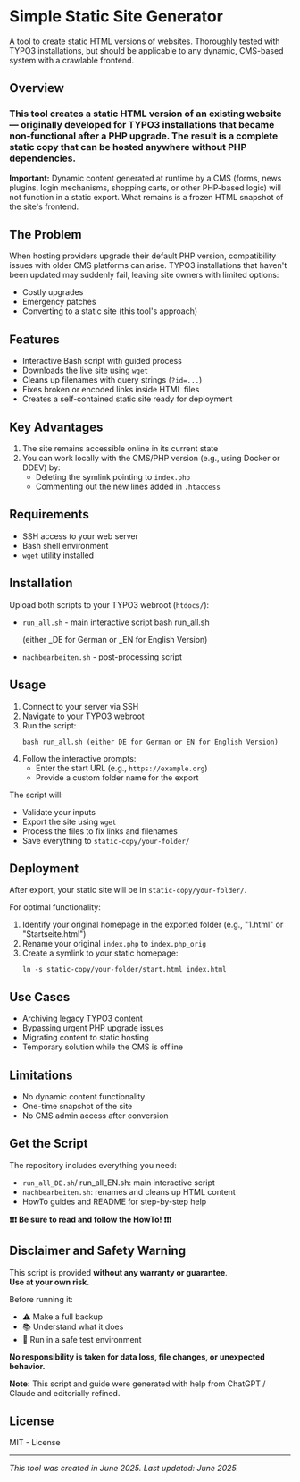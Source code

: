 # Simple Static Site Generator

A tool to create static HTML versions of websites. Thoroughly tested with TYPO3 installations, but should be applicable to any dynamic, CMS-based system with a crawlable frontend.

## Overview

### This tool creates a static HTML version of an existing website — originally developed for TYPO3 installations that became non-functional after a PHP upgrade. The result is a complete static copy that can be hosted anywhere without PHP dependencies.

**Important:** Dynamic content generated at runtime by a CMS (forms, news plugins, login mechanisms, shopping carts, or other PHP-based logic) will not function in a static export. What remains is a frozen HTML snapshot of the site's frontend.

## The Problem

When hosting providers upgrade their default PHP version, compatibility issues with older CMS platforms can arise. TYPO3 installations that haven't been updated may suddenly fail, leaving site owners with limited options:

-  Costly upgrades
-  Emergency patches
-  Converting to a static site (this tool's approach)

## Features

-  Interactive Bash script with guided process
-  Downloads the live site using `wget`
-  Cleans up filenames with query strings (`?id=...`)
-  Fixes broken or encoded links inside HTML files
-  Creates a self-contained static site ready for deployment

## Key Advantages

1. The site remains accessible online in its current state
2. You can work locally with the CMS/PHP version (e.g., using Docker or DDEV) by:
   -  Deleting the symlink pointing to `index.php`
   -  Commenting out the new lines added in `.htaccess`

## Requirements

-  SSH access to your web server
-  Bash shell environment
-  `wget` utility installed

## Installation

Upload both scripts to your TYPO3 webroot (`htdocs/`):

-  `run_all.sh` - main interactive script
   bash run_all.sh

   (either \_DE for German or \_EN for English Version)

-  `nachbearbeiten.sh` - post-processing script

## Usage

1. Connect to your server via SSH
2. Navigate to your TYPO3 webroot
3. Run the script:
   ```
   bash run_all.sh (either DE for German or EN for English Version)
   ```
4. Follow the interactive prompts:
   -  Enter the start URL (e.g., `https://example.org`)
   -  Provide a custom folder name for the export

The script will:

-  Validate your inputs
-  Export the site using `wget`
-  Process the files to fix links and filenames
-  Save everything to `static-copy/your-folder/`

## Deployment

After export, your static site will be in `static-copy/your-folder/`.

For optimal functionality:

1. Identify your original homepage in the exported folder (e.g., "1.html" or "Startseite.html")
2. Rename your original `index.php` to `index.php_orig`
3. Create a symlink to your static homepage:
   ```
   ln -s static-copy/your-folder/start.html index.html
   ```

## Use Cases

-  Archiving legacy TYPO3 content
-  Bypassing urgent PHP upgrade issues
-  Migrating content to static hosting
-  Temporary solution while the CMS is offline

## Limitations

-  No dynamic content functionality
-  One-time snapshot of the site
-  No CMS admin access after conversion

## Get the Script

The repository includes everything you need:

-  `run_all_DE.sh`/ run_all_EN.sh: main interactive script
-  `nachbearbeiten.sh`: renames and cleans up HTML content
-  HowTo guides and README for step-by-step help

**❗❗❗ Be sure to read and follow the HowTo! ❗❗❗**

## Disclaimer and Safety Warning

This script is provided **without any warranty or guarantee**.  
**Use at your own risk.**

Before running it:

-  ⚠️ Make a full backup
-  📚 Understand what it does
-  🧪 Run in a safe test environment

**No responsibility is taken for data loss, file changes, or unexpected behavior.**

**Note:** This script and guide were generated with help from ChatGPT / Claude and editorially refined.

## License

MIT - License

---

_This tool was created in June 2025. Last updated: June 2025._
